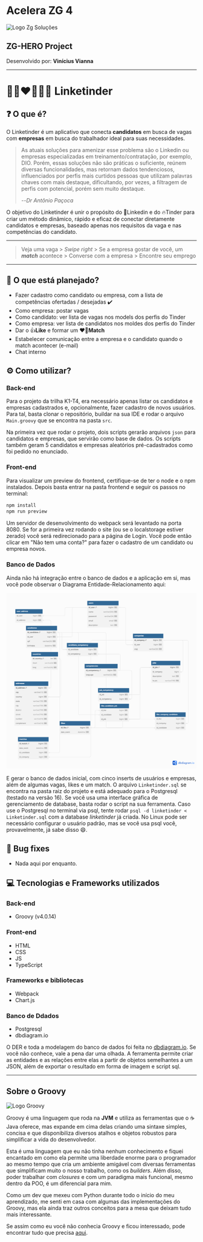 # Acelera ZG 4
![Logo Zg Soluções](https://zgsolucoes.com.br/wp-content/uploads/2021/08/Copia-de-Copia-de-logo-horizontal.png)
## ZG-HERO Project
<p>Desenvolvido por: <b>Vinícius Vianna</b></p>

***

# :student::heart_on_fire::office_worker: Linketinder

## :question: O que é?
O Linketinder é um aplicativo que conecta **candidatos** em busca de vagas com **empresas** em busca do trabalhador ideal para
suas necessidades.

> As atuais soluções para amenizar esse problema são o Linkedin ou empresas especializadas em treinamento/contratação,
> por exemplo, DIO. Porém, essas soluções não são práticas o suficiente, reúnem diversas funcionalidades, mas retornam
> dados tendenciosos, influenciados por perfis mais curtidos pessoas que utilizam palavras chaves com mais destaque, dificultando, por vezes, a filtragem de perfis com potencial, porém sem muito destaque.
> 
> --<cite>Dr Antônio Paçoca</cite>

O objetivo do Linketinder é unir o propósito do :blue_book:Linkedin e do :fire:Tinder para criar um método dinâmico,
rápido e eficaz de conectar diretamente candidatos e empresas, baseado apenas nos requisitos da vaga e nas competências
do candidato.

---
> Veja uma vaga > *Swipe right* > Se a empresa gostar de você, um ***match*** acontece > Converse com a empresa > Encontre seu emprego 
---

## :newspaper: O que está planejado?
- Fazer cadastro como candidato ou empresa, com a lista de competências ofertadas / desejadas :heavy_check_mark:
- Como empresa: postar vagas
- Como candidato: ver lista de vagas nos models dos perfis do Tinder
- Como empresa: ver lista de candidatos nos moldes dos perfis do Tinder
- Dar o :+1:**Like** e formar um :heart_on_fire:**Match**
- Estabelecer comunicação entre a empresa e o candidato quando o match acontecer (e-mail)
- Chat interno

## :gear: Como utilizar?

### Back-end

Para o projeto da trilha K1-T4, era necessário apenas listar os candidatos e empresas cadastrados e, opcionalmente,
fazer cadastro de novos usuários. Para tal, basta clonar o repositório, buildar na sua IDE e rodar o arquivo `Main.groovy`
que se encontra na pasta `src`.

Na primeira vez que rodar o projeto, dois scripts gerarão arquivos `json` para candidatos e empresas, que servirão como
base de dados. Os scripts também geram 5 candidatos e empresas aleatórios pré-cadastrados como foi pedido no enunciado.

### Front-end

Para visualizar um preview do frontend, certifique-se de ter o node e o npm instalados. Depois basta entrar na pasta frontend e seguir os passos no terminal:

```bash
npm install
npm run preview
```

Um servidor de desenvolvimento do webpack será levantado na porta 8080. Se for a primeira vez rodando o site (ou se o localstorage estiver zerado) você será redirecionado para a página de Login. Você pode então clicar em "Não tem uma conta?" para fazer o cadastro de um candidato ou empresa novos.

### Banco de Dados

Ainda não há integração entre o banco de dados e a aplicação em si, mas você pode observar o Diagrama Entidade-Relacionamento aqui:

![Diagrama Entidade-Relacional Linketinder versão 1](Linketinder.png "DER Linketinder")

E gerar o banco de dados inicial, com cinco inserts de usuários e empresas, além de algumas vagas, likes e um match. O arquivo `Linketinder.sql` se encontra na pasta raiz do projeto e está adequado para o Postgresql (testado na versão 16). Se você usa uma interface gráfica de gerenciamento de database, basta rodar o script na sua ferramenta. Caso use o Postgresql no terminal via psql, tente rodar `psql -d linketinder < Linketinder.sql` com a database *linketinder* já criada. No Linux pode ser necessário configurar o usuário padrão, mas se você usa psql você, provavelmente, já sabe disso :smile:.


## :space_invader: Bug fixes

- Nada aqui por enquanto.

## :computer: Tecnologias e Frameworks utilizados

### Back-end
- Groovy (v4.0.14)

### Front-end
- HTML
- CSS
- JS
- TypeScript

### Frameworks e bibliotecas
- Webpack
- Chart.js

### Banco de Ddados
- Postgresql
- dbdiagram.io

O DER e toda a modelagem do banco de dados foi feita no [dbdiagram.io](https://dbdiagram.io/home). Se você não conhece, vale a pena dar uma olhada. A ferramenta permite criar as entidades e as relações entre elas a partir de objetos semelhantes a um JSON, além de exportar o resultado em forma de imagem e script sql.
***

## Sobre o Groovy
![Logo Groovy](https://www.logo.wine/a/logo/Apache_Groovy/Apache_Groovy-Logo.wine.svg)

Groovy é uma linguagem que roda na **JVM** e utiliza as ferramentas que o :coffee:Java oferece, mas expande em cima delas
criando uma sintaxe simples, concisa e que disponibiliza diversos atalhos e objetos robustos para simplificar a vida do
desenvolvedor.

Esta é uma linguagem que eu não tinha nenhum conhecimento e fiquei encantado em como ela permite uma liberdade enorme para
o programador ao mesmo tempo que cria um ambiente amigável com diversas ferramentas que simplificam muito o nosso trabalho,
como os *builders*. Além disso, poder trabalhar com *closures* e com um paradigma mais funcional, mesmo dentro da POO, é um
diferencial para mim.

Como um dev que mexeu com Python durante todo o início do meu aprendizado, me senti em casa com algumas das implementações
do Groovy, mas ela ainda traz outros conceitos para a mesa que deixam tudo mais interessante.

Se assim como eu você não conhecia Groovy e ficou interessado, pode encontrar tudo que precisa [aqui](https://groovy-lang.org/index.html).